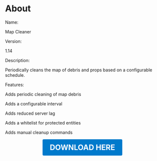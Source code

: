 # About

Name:

Map Cleaner

Version:

1.14

Description:

Periodically cleans the map of debris and props based on a configurable schedule.

Features:

Adds periodic cleaning of map debris

Adds a configurable interval

Adds reduced server lag

Adds a whitelist for protected entities

Adds manual cleanup commands

<p align="center"><a href="https://github.com/LiliaFramework/Modules/raw/refs/heads/gh-pages/mapcleaner.zip" style="display:inline-block;padding:12px 24px;font-size:1.5rem;font-weight:bold;text-decoration:none;color:#fff;background-color:var(--md-primary-fg-color,#007acc);border-radius:4px;">DOWNLOAD HERE</a></p>